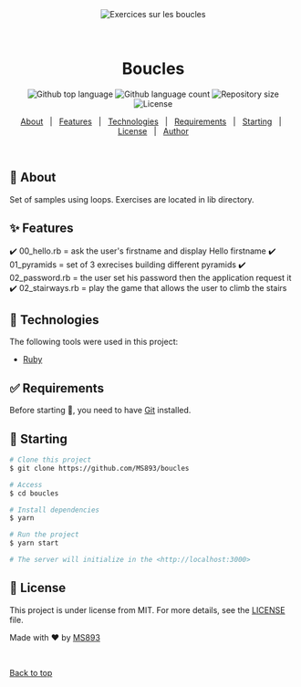 <div align="center" id="top"> 
  <img src="./.github/app.gif" alt="Exercices sur les boucles" />

  &#xa0;

  <!-- <a href="https://boucles.netlify.app">Demo</a> -->
</div>

<h1 align="center">Boucles</h1>

<p align="center">
  <img alt="Github top language" src="https://img.shields.io/github/languages/top/MS893/boucles?color=56BEB8">

  <img alt="Github language count" src="https://img.shields.io/github/languages/count/MS893/boucles?color=56BEB8">

  <img alt="Repository size" src="https://img.shields.io/github/repo-size/MS893/boucles?color=56BEB8">

  <img alt="License" src="https://img.shields.io/github/license/MS893/boucles?color=56BEB8">

  <!-- <img alt="Github issues" src="https://img.shields.io/github/issues/MS893/boucles?color=56BEB8" /> -->

  <!-- <img alt="Github forks" src="https://img.shields.io/github/forks/MS893/boucles?color=56BEB8" /> -->

  <!-- <img alt="Github stars" src="https://img.shields.io/github/stars/MS893/boucles?color=56BEB8" /> -->
</p>

<!-- Status -->

<!-- <h4 align="center"> 
	🚧  Boucles 🚀 Under construction...  🚧
</h4> 

<hr> -->

<p align="center">
  <a href="#dart-about">About</a> &#xa0; | &#xa0; 
  <a href="#sparkles-features">Features</a> &#xa0; | &#xa0;
  <a href="#rocket-technologies">Technologies</a> &#xa0; | &#xa0;
  <a href="#white_check_mark-requirements">Requirements</a> &#xa0; | &#xa0;
  <a href="#checkered_flag-starting">Starting</a> &#xa0; | &#xa0;
  <a href="#memo-license">License</a> &#xa0; | &#xa0;
  <a href="https://github.com/MS893" target="_blank">Author</a>
</p>

<br>

## :dart: About ##

Set of samples using loops. Exercises are located in lib directory.

## :sparkles: Features ##

:heavy_check_mark: 00_hello.rb = ask the user's firstname and display Hello firstname
:heavy_check_mark: 01_pyramids = set of 3 exrecises building different pyramids
:heavy_check_mark: 02_password.rb = the user set his password then the application request it
:heavy_check_mark: 02_stairways.rb = play the game that allows the user to climb the stairs

## :rocket: Technologies ##

The following tools were used in this project:

- [Ruby](https://www.ruby-lang.org/en/)

## :white_check_mark: Requirements ##

Before starting :checkered_flag:, you need to have [Git](https://git-scm.com) installed.

## :checkered_flag: Starting ##

```bash
# Clone this project
$ git clone https://github.com/MS893/boucles

# Access
$ cd boucles

# Install dependencies
$ yarn

# Run the project
$ yarn start

# The server will initialize in the <http://localhost:3000>
```

## :memo: License ##

This project is under license from MIT. For more details, see the [LICENSE](LICENSE.md) file.


Made with :heart: by <a href="https://github.com/MS893" target="_blank">MS893</a>

&#xa0;

<a href="#top">Back to top</a>

